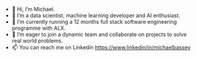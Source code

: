 - 👋 Hi, I’m Michael.
- 👀 I’m a data scientist, machine learning developer and AI enthusiast.
- 🌱 I’m currently running a 12 months full stack software engineering programme with ALX.
- 💞️ I’m eager to join a dynamic team and collaborate on projects to solve real world problems.
- 📫 You can reach me on Linkedin https://www.linkedin/in/michaelbassey
<!---
Slekie/Slekie is a ✨ special ✨ repository because its `README.md` (this file) appears on your GitHub profile.
You can click the Preview link to take a look at your changes.
--->

